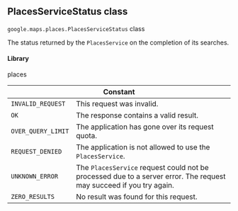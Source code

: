 <h2 id="PlacesServiceStatus">
PlacesServiceStatus
class
</h2><p>
<code><span itemprop="path">google.maps.places</span>.<span itemprop="name">PlacesServiceStatus</span></code>
class
</p><p>The status returned by the <code>PlacesService</code> on the completion of its searches.</p><h4>Library</h4><p>places</p><table class="constants responsive" summary="class PlacesServiceStatus - Constants">
<thead>
<tr><th colspan="2">Constant</th>
</tr></thead>
<tbody>
<tr>
<td><code>INVALID_REQUEST</code></td>
<td>This request was invalid.</td>
</tr>
<tr>
<td><code>OK</code></td>
<td>The response contains a valid result.</td>
</tr>
<tr>
<td><code>OVER_QUERY_LIMIT</code></td>
<td>The application has gone over its request quota.</td>
</tr>
<tr>
<td><code>REQUEST_DENIED</code></td>
<td>The application is not allowed to use the <code>PlacesService</code>.</td>
</tr>
<tr>
<td><code>UNKNOWN_ERROR</code></td>
<td>The <code>PlacesService</code> request could not be processed due to a server error. The request may succeed if you try again.</td>
</tr>
<tr>
<td><code>ZERO_RESULTS</code></td>
<td>No result was found for this request.</td>
</tr>
</tbody>
</table>